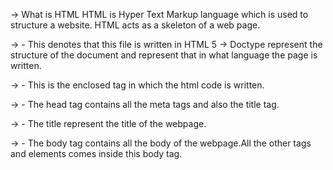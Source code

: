 -> What is HTML 
   HTML is Hyper Text Markup language which is used to structure a website. HTML acts as a skeleton of a web page.


-> <!DOCTYPE html> - This denotes that this file is written in HTML 5 
-> Doctype represent the structure of the document and represent that in what language the page is written. 

-> <html> </html> - This is the enclosed tag in which the html code is written.  

-> <head> </head> - The head tag contains all the meta tags and also the title tag. 

-> <title> </title> - The title represent the title of the webpage.
    
-> <body> </body> - The body tag contains all the body of the webpage.All the other tags and elements comes inside this body tag. 

